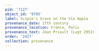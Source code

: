 ```yaml
---
pid: '7127'
object_id: '9795'
label: Scipio's Grave on the Via Appia
provenance_date: 17th century
provenance_location: France, Paris
provenance_text: Jean Prioult (Lugt 2953)
order: '2427'
collection: provenance
---
```

